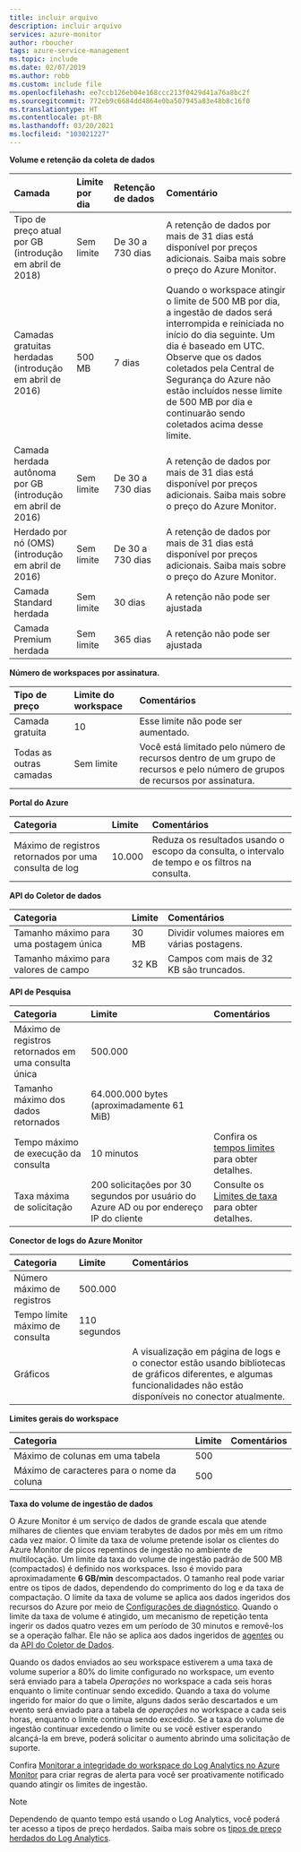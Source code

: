 ```yaml
---
title: incluir arquivo
description: incluir arquivo
services: azure-monitor
author: rboucher
tags: azure-service-management
ms.topic: include
ms.date: 02/07/2019
ms.author: robb
ms.custom: include file
ms.openlocfilehash: ee7ccb126eb04e168ccc213f0429d41a76a8bc2f
ms.sourcegitcommit: 772eb9c6684dd4864e0ba507945a83e48b8c16f0
ms.translationtype: HT
ms.contentlocale: pt-BR
ms.lasthandoff: 03/20/2021
ms.locfileid: "103021227"
---
```

**Volume e retenção da coleta de dados** 

| Camada | Limite por dia | Retenção de dados | Comentário |
|:---|:---|:---|:---|
| Tipo de preço atual por GB<br>(introdução em abril de 2018) | Sem limite | De 30 a 730 dias | A retenção de dados por mais de 31 dias está disponível por preços adicionais. Saiba mais sobre o preço do Azure Monitor. |
| Camadas gratuitas herdadas<br>(introdução em abril de 2016) | 500 MB | 7 dias | Quando o workspace atingir o limite de 500 MB por dia, a ingestão de dados será interrompida e reiniciada no início do dia seguinte. Um dia é baseado em UTC. Observe que os dados coletados pela Central de Segurança do Azure não estão incluídos nesse limite de 500 MB por dia e continuarão sendo coletados acima desse limite.  |
| Camada herdada autônoma por GB<br>(introdução em abril de 2016) | Sem limite | De 30 a 730 dias | A retenção de dados por mais de 31 dias está disponível por preços adicionais. Saiba mais sobre o preço do Azure Monitor. |
| Herdado por nó (OMS)<br>(introdução em abril de 2016) | Sem limite | De 30 a 730 dias | A retenção de dados por mais de 31 dias está disponível por preços adicionais. Saiba mais sobre o preço do Azure Monitor. |
| Camada Standard herdada | Sem limite | 30 dias  | A retenção não pode ser ajustada |
| Camada Premium herdada | Sem limite | 365 dias  | A retenção não pode ser ajustada |

**Número de workspaces por assinatura.**

| Tipo de preço    | Limite do workspace | Comentários
|:---|:---|:---|
| Camada gratuita  | 10 | Esse limite não pode ser aumentado. |
| Todas as outras camadas | Sem limite | Você está limitado pelo número de recursos dentro de um grupo de recursos e pelo número de grupos de recursos por assinatura. |

**Portal do Azure**

| Categoria | Limite | Comentários |
|:---|:---|:---|
| Máximo de registros retornados por uma consulta de log | 10.000 | Reduza os resultados usando o escopo da consulta, o intervalo de tempo e os filtros na consulta. |


**API do Coletor de dados**

| Categoria | Limite | Comentários |
|:---|:---|:---|
| Tamanho máximo para uma postagem única | 30 MB | Dividir volumes maiores em várias postagens. |
| Tamanho máximo para valores de campo  | 32 KB | Campos com mais de 32 KB são truncados. |

**API de Pesquisa**

| Categoria | Limite | Comentários |
|:---|:---|:---|
| Máximo de registros retornados em uma consulta única | 500.000 | |
| Tamanho máximo dos dados retornados | 64.000.000 bytes (aproximadamente 61 MiB)| |
| Tempo máximo de execução da consulta | 10 minutos | Confira os [tempos limites](https://dev.loganalytics.io/documentation/Using-the-API/Timeouts) para obter detalhes.  |
| Taxa máxima de solicitação | 200 solicitações por 30 segundos por usuário do Azure AD ou por endereço IP do cliente | Consulte os [Limites de taxa](https://dev.loganalytics.io/documentation/Using-the-API/Limits) para obter detalhes. |

**Conector de logs do Azure Monitor**

| Categoria | Limite | Comentários |
|:---|:---|:---|
| Número máximo de registros | 500.000 | |
| Tempo limite máximo de consulta | 110 segundos | |
| Gráficos | | A visualização em página de logs e o conector estão usando bibliotecas de gráficos diferentes, e algumas funcionalidades não estão disponíveis no conector atualmente. |

**Limites gerais do workspace**

| Categoria | Limite | Comentários |
|:---|:---|:---|
| Máximo de colunas em uma tabela         | 500 | |
| Máximo de caracteres para o nome da coluna | 500 | |

**<a name="data-ingestion-volume-rate">Taxa do volume de ingestão de dados</a>**

O Azure Monitor é um serviço de dados de grande escala que atende milhares de clientes que enviam terabytes de dados por mês em um ritmo cada vez maior. O limite da taxa de volume pretende isolar os clientes do Azure Monitor de picos repentinos de ingestão no ambiente de multilocação. Um limite da taxa do volume de ingestão padrão de 500 MB (compactados) é definido nos workspaces. Isso é movido para aproximadamente **6 GB/min** descompactados. O tamanho real pode variar entre os tipos de dados, dependendo do comprimento do log e da taxa de compactação. O limite da taxa de volume se aplica aos dados ingeridos dos recursos do Azure por meio de [Configurações de diagnóstico](../articles/azure-monitor/essentials/diagnostic-settings.md). Quando o limite da taxa de volume é atingido, um mecanismo de repetição tenta ingerir os dados quatro vezes em um período de 30 minutos e removê-los se a operação falhar. Ele não se aplica aos dados ingeridos de [agentes](../articles/azure-monitor/agents/agents-overview.md) ou da [API do Coletor de Dados](../articles/azure-monitor/logs/data-collector-api.md).

Quando os dados enviados ao seu workspace estiverem a uma taxa de volume superior a 80% do limite configurado no workspace, um evento será enviado para a tabela *Operações* no workspace a cada seis horas enquanto o limite continuar sendo excedido. Quando a taxa do volume ingerido for maior do que o limite, alguns dados serão descartados e um evento será enviado para a tabela de *operações* no workspace a cada seis horas, enquanto o limite continua sendo excedido. Se a taxa do volume de ingestão continuar excedendo o limite ou se você estiver esperando alcançá-la em breve, poderá solicitar o aumento abrindo uma solicitação de suporte. 

Confira [Monitorar a integridade do workspace do Log Analytics no Azure Monitor](../articles/azure-monitor/logs/monitor-workspace.md) para criar regras de alerta para você ser proativamente notificado quando atingir os limites de ingestão.

>[!NOTE]
>Dependendo de quanto tempo está usando o Log Analytics, você poderá ter acesso a tipos de preço herdados. Saiba mais sobre os [tipos de preço herdados do Log Analytics](../articles/azure-monitor/logs/manage-cost-storage.md#legacy-pricing-tiers).